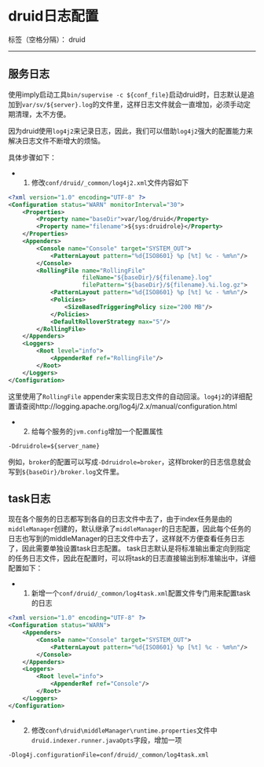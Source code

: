# druid日志配置

标签（空格分隔）： druid

---

## 服务日志

使用imply启动工具`bin/supervise -c ${conf_file}`启动druid时，日志默认是追加到`var/sv/${server}.log`的文件里，这样日志文件就会一直增加，必须手动定期清理，太不方便。

因为druid使用`log4j2`来记录日志，因此，我们可以借助`log4j2`强大的配置能力来解决日志文件不断增大的烦恼。

具体步骤如下：

- 1. 修改`conf/druid/_common/log4j2.xml`文件内容如下
```xml
<?xml version="1.0" encoding="UTF-8" ?>
<Configuration status="WARN" monitorInterval="30">
    <Properties>
        <Property name="baseDir">var/log/druid</Property>
        <Property name="filename">${sys:druidrole}</Property>
    </Properties>
    <Appenders>
        <Console name="Console" target="SYSTEM_OUT">
            <PatternLayout pattern="%d{ISO8601} %p [%t] %c - %m%n"/>
        </Console>
        <RollingFile name="RollingFile"
                     fileName="${baseDir}/${filename}.log"
                     filePattern="${baseDir}/${filename}.%i.log.gz">
            <PatternLayout pattern="%d{ISO8601} %p [%t] %c - %m%n"/>
            <Policies>
                <SizeBasedTriggeringPolicy size="200 MB"/>
            </Policies>
            <DefaultRolloverStrategy max="5"/>
        </RollingFile>
    </Appenders>
    <Loggers>
        <Root level="info">
            <AppenderRef ref="RollingFile"/>
        </Root>
    </Loggers>
</Configuration>
```

这里使用了`RollingFile` appender来实现日志文件的自动回滚。`log4j2`的详细配置请查阅http://logging.apache.org/log4j/2.x/manual/configuration.html

- 2. 给每个服务的`jvm.config`增加一个配置属性
```
-Ddruidrole=${server_name}
```
例如，`broker`的配置可以写成`-Ddruidrole=broker`，这样broker的日志信息就会写到`${baseDir}/broker.log`文件里。

## task日志

现在各个服务的日志都写到各自的日志文件中去了，由于index任务是由的`middleManager`创建的，默认继承了`middleManager`的日志配置，因此每个任务的日志也写到的middleManager的日志文件中去了，这样就不方便查看任务日志了，因此需要单独设置task日志配置。
task日志默认是将标准输出重定向到指定的任务日志文件，因此在配置时，可以将task的日志直接输出到标准输出中，详细配置如下：

- 1. 新增一个`conf/druid/_common/log4task.xml`配置文件专门用来配置task的日志
```xml
<?xml version="1.0" encoding="UTF-8" ?>
<Configuration status="WARN">
    <Appenders>
        <Console name="Console" target="SYSTEM_OUT">
            <PatternLayout pattern="%d{ISO8601} %p [%t] %c - %m%n"/>
        </Console>
    </Appenders>
    <Loggers>
        <Root level="info">
            <AppenderRef ref="Console"/>
        </Root>
    </Loggers>
</Configuration>
```
- 2. 修改`conf\druid\middleManager\runtime.properties`文件中`druid.indexer.runner.javaOpts`字段，增加一项
```
-Dlog4j.configurationFile=conf/druid/_common/log4task.xml
```
